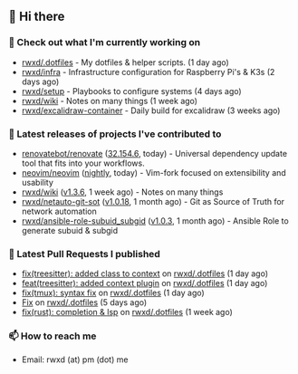 ## 👋 Hi there

### 👷 Check out what I'm currently working on


- [rwxd/.dotfiles](https://github.com/rwxd/.dotfiles) - My dotfiles &amp; helper scripts. (1 day ago)
- [rwxd/infra](https://github.com/rwxd/infra) - Infrastructure configuration for Raspberry Pi&#39;s &amp; K3s (2 days ago)
- [rwxd/setup](https://github.com/rwxd/setup) - Playbooks to configure systems (4 days ago)
- [rwxd/wiki](https://github.com/rwxd/wiki) - Notes on many things (1 week ago)
- [rwxd/excalidraw-container](https://github.com/rwxd/excalidraw-container) - Daily build for excalidraw (3 weeks ago)

### 🔭 Latest releases of projects I've contributed to


- [renovatebot/renovate](https://github.com/renovatebot/renovate) ([32.154.6](https://github.com/renovatebot/renovate/releases/tag/32.154.6), today) - Universal dependency update tool that fits into your workflows.
- [neovim/neovim](https://github.com/neovim/neovim) ([nightly](https://github.com/neovim/neovim/releases/tag/nightly), today) - Vim-fork focused on extensibility and usability
- [rwxd/wiki](https://github.com/rwxd/wiki) ([v1.3.6](https://github.com/rwxd/wiki/releases/tag/v1.3.6), 1 week ago) - Notes on many things
- [rwxd/netauto-git-sot](https://github.com/rwxd/netauto-git-sot) ([v1.0.18](https://github.com/rwxd/netauto-git-sot/releases/tag/v1.0.18), 1 month ago) - Git as Source of Truth for network automation
- [rwxd/ansible-role-subuid_subgid](https://github.com/rwxd/ansible-role-subuid_subgid) ([v1.0.3](https://github.com/rwxd/ansible-role-subuid_subgid/releases/tag/v1.0.3), 1 month ago) - Ansible Role to generate subuid &amp; subgid

### 🔨 Latest Pull Requests I published


- [fix(treesitter): added class to context](https://github.com/rwxd/.dotfiles/pull/34) on [rwxd/.dotfiles](https://github.com/rwxd/.dotfiles) (1 day ago)
- [feat(treesitter): added context plugin](https://github.com/rwxd/.dotfiles/pull/33) on [rwxd/.dotfiles](https://github.com/rwxd/.dotfiles) (1 day ago)
- [fix(tmux): syntax fix](https://github.com/rwxd/.dotfiles/pull/32) on [rwxd/.dotfiles](https://github.com/rwxd/.dotfiles) (1 day ago)
- [Fix](https://github.com/rwxd/.dotfiles/pull/31) on [rwxd/.dotfiles](https://github.com/rwxd/.dotfiles) (5 days ago)
- [fix(rust): completion &amp; lsp](https://github.com/rwxd/.dotfiles/pull/30) on [rwxd/.dotfiles](https://github.com/rwxd/.dotfiles) (1 week ago)

### 📫 How to reach me

- Email: rwxd (at) pm (dot) me
